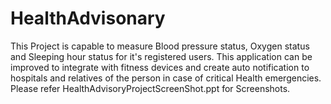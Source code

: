 # HealthAdvisonary
This Project is capable to measure Blood pressure status, Oxygen status and Sleeping hour status for it's registered users. This application can be improved to integrate with fitness devices and create auto notification to hospitals and relatives of the person in case of critical Health emergencies.
Please refer HealthAdvisoryProjectScreenShot.ppt for Screenshots.
